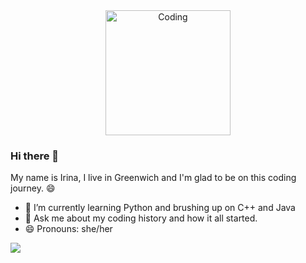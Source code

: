 <div align="center">
<img align="center" alt="Coding" width="200" src="https://www.ashg.org/wp-content/uploads/2019/10/Graphic-S-Nascent-Transcript-science-and-the-social-media-300x300.png" />
</div>

### Hi there 👋

My name is Irina, I live in Greenwich and I'm glad to be on this coding journey. 😄

- 🌱 I’m currently learning Python and brushing up on C++ and Java
- 💬 Ask me about my coding history and how it all started.
- 😄 Pronouns: she/her

![](https://komarev.com/ghpvc/?username=irina-andrei&label=PROFILE+VIEWS)
